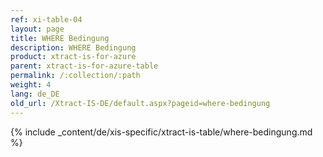 ```yaml
---
ref: xi-table-04
layout: page
title: WHERE Bedingung
description: WHERE Bedingung
product: xtract-is-for-azure
parent: xtract-is-for-azure-table
permalink: /:collection/:path
weight: 4
lang: de_DE
old_url: /Xtract-IS-DE/default.aspx?pageid=where-bedingung
---
```

{% include _content/de/xis-specific/xtract-is-table/where-bedingung.md %}
